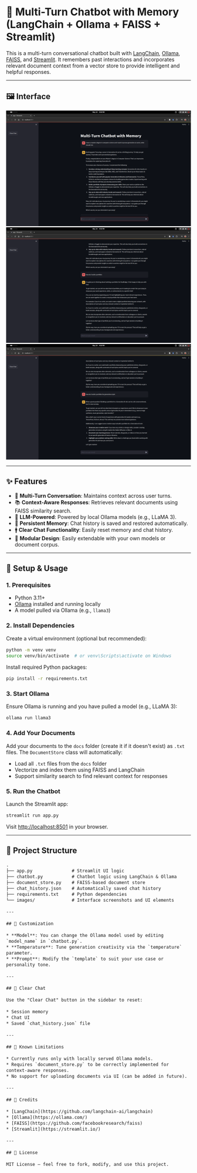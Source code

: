 # 🧠 Multi-Turn Chatbot with Memory (LangChain + Ollama + FAISS + Streamlit)

This is a multi-turn conversational chatbot built with [LangChain](https://www.langchain.com/), [Ollama](https://ollama.com/), [FAISS](https://github.com/facebookresearch/faiss), and [Streamlit](https://streamlit.io/). It remembers past interactions and incorporates relevant document context from a vector store to provide intelligent and helpful responses.

---

## 🖼️ Interface

![Chat Interface #1](images/image1.png)
![Chat Interface #2](images/image2.png) 
![Chat Interface #3](images/image3.png)


---

## ✨ Features

* 🔁 **Multi-Turn Conversation**: Maintains context across user turns.
* 📚 **Context-Aware Responses**: Retrieves relevant documents using FAISS similarity search.
* 🧠 **LLM-Powered**: Powered by local Ollama models (e.g., LLaMA 3).
* 💾 **Persistent Memory**: Chat history is saved and restored automatically.
* 🚹 **Clear Chat Functionality**: Easily reset memory and chat history.
* 🧩 **Modular Design**: Easily extendable with your own models or document corpus.

---

## 🚀 Setup & Usage

### 1. **Prerequisites**

* Python 3.11+
* [Ollama](https://ollama.com/) installed and running locally
* A model pulled via Ollama (e.g., `llama3`)

### 2. **Install Dependencies**

Create a virtual environment (optional but recommended):

```bash
python -m venv venv
source venv/bin/activate  # or venv\Scripts\activate on Windows
```

Install required Python packages:

```bash
pip install -r requirements.txt
```


### 3. **Start Ollama**

Ensure Ollama is running and you have pulled a model (e.g., LLaMA 3):

```bash
ollama run llama3
```

### 4. **Add Your Documents**

Add your documents to the `docs` folder (create it if it doesn't exist) as `.txt` files. The `DocumentStore` class will automatically:

* Load all `.txt` files from the `docs` folder
* Vectorize and index them using FAISS and LangChain
* Support similarity search to find relevant context for responses



### 5. **Run the Chatbot**

Launch the Streamlit app:

```bash
streamlit run app.py
```

Visit [http://localhost:8501](http://localhost:8501) in your browser.

---

## 🧩 Project Structure

```
.
├── app.py               # Streamlit UI logic
├── chatbot.py           # Chatbot logic using LangChain & Ollama
├── document_store.py    # FAISS-based document store
├── chat_history.json    # Automatically saved chat history
├── requirements.txt     # Python dependencies
└── images/              # Interface screenshots and UI elements

---

## 🔧 Customization

* **Model**: You can change the Ollama model used by editing `model_name` in `chatbot.py`.
* **Temperature**: Tune generation creativity via the `temperature` parameter.
* **Prompt**: Modify the `template` to suit your use case or personality tone.

---

## 🧼 Clear Chat

Use the "Clear Chat" button in the sidebar to reset:

* Session memory
* Chat UI
* Saved `chat_history.json` file

---

## 🚸️ Known Limitations

* Currently runs only with locally served Ollama models.
* Requires `document_store.py` to be correctly implemented for context-aware responses.
* No support for uploading documents via UI (can be added in future).

---

## 🧠 Credits

* [LangChain](https://github.com/langchain-ai/langchain)
* [Ollama](https://ollama.com/)
* [FAISS](https://github.com/facebookresearch/faiss)
* [Streamlit](https://streamlit.io/)

---

## 📜 License

MIT License – feel free to fork, modify, and use this project.
